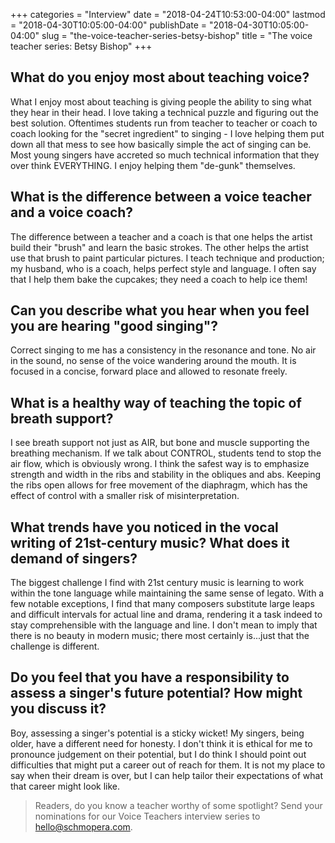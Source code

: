 +++
categories = "Interview"
date = "2018-04-24T10:53:00-04:00"
lastmod = "2018-04-30T10:05:00-04:00"
publishDate = "2018-04-30T10:05:00-04:00"
slug = "the-voice-teacher-series-betsy-bishop"
title = "The voice teacher series: Betsy Bishop"
+++

## What do you enjoy most about teaching voice?

What I enjoy most about teaching is giving people the ability to sing what they hear in their head.  I love taking a technical puzzle and figuring out the best solution.  Oftentimes students run from teacher to teacher or coach to coach looking for the "secret ingredient"  to singing - I love helping them put down all that mess to see how basically simple the act of singing can be.  Most young singers have accreted so much technical information that they over think EVERYTHING.  I enjoy helping them "de-gunk" themselves.

## What is the difference between a voice teacher and a voice coach?

The difference between a teacher and a coach is that one helps the artist build their "brush" and learn the basic strokes.  The other helps the artist use that brush to paint particular pictures. I teach technique and production; my husband, who is a coach, helps perfect style and language.  I often say that I help them bake the cupcakes; they need a coach to help ice them!

##	Can you describe what you hear when you feel you are hearing "good singing"?

Correct singing to me has a consistency in the resonance and tone.  No air in the sound, no sense of the voice wandering around the mouth.  It is focused in a concise, forward place and allowed to resonate freely.

## What is a healthy way of teaching the topic of breath support?

I see breath support not just as AIR, but bone and muscle supporting the breathing mechanism.  If we talk about CONTROL, students tend to stop the air flow, which is obviously wrong.  I think the safest way is to emphasize strength and width in the ribs and stability in the obliques and abs. Keeping the ribs open allows for free movement of the diaphragm, which has the effect of control with a smaller risk of misinterpretation. 

## What trends have you noticed in the vocal writing of 21st-century music? What does it demand of singers?

The biggest challenge I find with 21st century music is learning to work within the tone language while maintaining the same sense of legato.  With a few notable exceptions, I find that many composers substitute large leaps and difficult intervals for actual line and drama, rendering it a task indeed to stay comprehensible with the language and line.  I don't mean to imply that there is no beauty in modern music; there most certainly is...just that the challenge is different.

## Do you feel that you have a responsibility to assess a singer's future potential? How might you discuss it?

Boy, assessing a singer's potential is a sticky wicket!  My singers, being older, have a different need for honesty.  I don't think it is ethical for me to pronounce judgement on their potential, but I do think I should point out difficulties that might put a career out of reach for them.  It is not my place to say when their dream is over, but I can help tailor their expectations of what that career might look like.

>Readers, do you know a teacher worthy of some spotlight? Send your nominations for our Voice Teachers interview series to [hello@schmopera.com](mailto:hello@schmopera.com).
